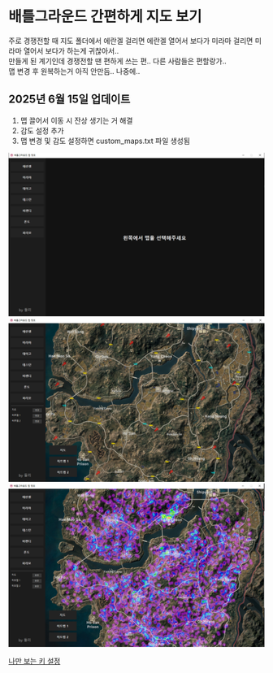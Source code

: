 # 배틀그라운드 간편하게 지도 보기

주로 경쟁전할 때 지도 폴더에서 에란겔 걸리면 에란겔 열어서 보다가 미라마 걸리면 미라마 열어서 보다가 하는게 귀찮아서..  
만들게 된 계기인데 경쟁전할 땐 편하게 쓰는 편.. 다른 사람들은 편할랑가..  
맵 변경 후 원복하는거 아직 안만듬.. 나중에..

## 2025년 6월 15일 업데이트
1. 맵 끌어서 이동 시 잔상 생기는 거 해결
2. 감도 설정 추가
3. 맵 변경 및 감도 설정하면 custom_maps.txt 파일 생성됨


<img src="./sample.png" alt="첫 번째 샘플 이미지" width="800"/>
<img src="./sample2.png" alt="두 번째 샘플 이미지" width="800"/>
<img src="./sample3.png" alt="세 번째 샘플 이미지" width="800"/>

<a href="https://tlanfk.github.io/" target="_blank">나만 보는 키 설정</a>

